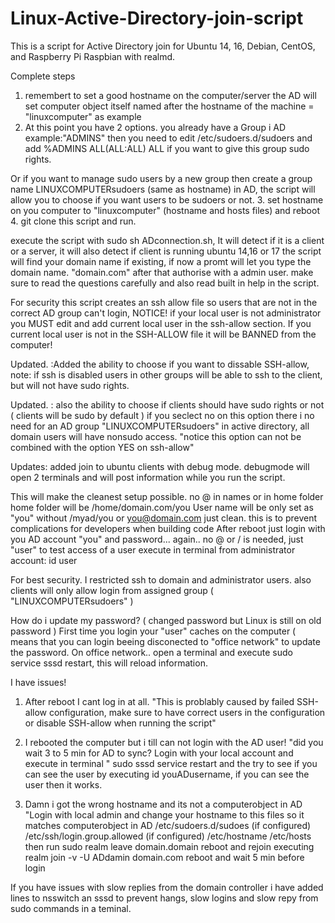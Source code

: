 # Linux-Active-Directory-join-script
This is a script for Active Directory join for Ubuntu 14, 16, Debian, CentOS, and Raspberry Pi Raspbian with realmd.

Complete steps


1. remembert to set a good hostname on the computer/server the AD will set computer object itself named after the hostname of the machine = "linuxcomputer" as example
2. At this point you have 2 options. you already have a Group i AD example:"ADMINS" then you need to edit /etc/sudoers.d/sudoers
and add   %ADMINS ALL(ALL:ALL) ALL if you want to give this group sudo rights.

Or if you want to manage sudo users by a new group then create a group name LINUXCOMPUTERsudoers (same as hostname) in AD, the script will allow you to choose if you want users to be sudoers or not.
3. set hostname on you computer to "linuxcomputer" (hostname and hosts files) and reboot
4. git clone this script and run.

execute the script with sudo sh ADconnection.sh, It will detect if it is a client or a server, it will also detect if client is running ubuntu 14,16 or 17
the script will find your domain name if existing, if now a promt will let you type the domain name. "domain.com"
after that authorise with a admin user.
make sure to read the questions carefully and also read built in help in the script.

For security this script creates an ssh allow file so users that are not in the correct AD group can't login,
NOTICE! if your local user is not administrator you MUST edit and add current local user in the ssh-allow section.
If you current local user is not in the SSH-ALLOW file it will be BANNED from the computer!

Updated. :Added the ability to choose if you want to dissable SSH-allow,
note: if ssh is disabled users in other groups will be able to ssh to the client, but will not have sudo rights.

Updated. :
also the ability to choose if clients should have sudo rights or not ( clients will be sudo by default )
if you seclect no on this option there i no need for an AD group "LINUXCOMPUTERsudoers" in active directory, all domain users
will have nonsudo  access. "notice this option can not be combined with the option YES on ssh-allow"

Updates:
added join to ubuntu clients with debug mode. 
debugmode will open 2 terminals and will post information while you run the script.


This will make the cleanest setup possible. no @ in names or in home folder
home folder will be /home/domain.com/you
User name will be only set as "you" without /myad/you or you@domain.com just clean. this is to prevent complications for developers when building code
After reboot just login with you AD account "you" and password... again.. no @ or / is needed, just "user"
to test access of a user execute in terminal from administrator account: id user

For best security. I restricted ssh to domain and administrator users.
also clients will only allow login from assigned group ( "LINUXCOMPUTERsudoers" )


How do i update my password?
( changed password but Linux is still on old password ) 
First time you login your "user" caches on the computer ( means that you can login beeing disconected to "office network"
to update the password. On office network.. open a terminal and execute sudo service sssd restart, this will reload information.

I have issues!

1. After reboot I cant log in at all.  "This is problably caused by failed SSH-allow configuration, make sure to have correct users in the configuration or disable SSH-allow when running the script" 

2. I rebooted the computer but i till can not login with the AD user!   "did you wait 3 to 5 min for AD to sync? 
Login with your local account and execute in terminal " sudo sssd service restart   and the try to see if you can see the user by executing id youADusername, if you can see the user then it works.

3. Damn i got the wrong hostname and its not a computerobject in AD   "Login with local admin and change your hostname to this files so it matches computerobject in AD /etc/sudoers.d/sudoes (if configured)    /etc/ssh/login.group.allowed (if configured)   /etc/hostname  /etc/hosts
then run sudo realm leave domain.domain reboot and rejoin executing realm join -v -U ADdamin domain.com
reboot and wait 5 min before login

If you have issues with slow replies from the domain controller i have added lines to nsswitch an sssd to prevent hangs, slow logins and slow repy from sudo commands in a teminal.

